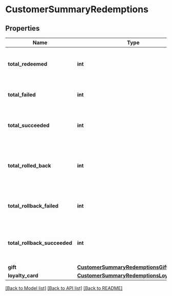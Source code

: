 # CustomerSummaryRedemptions


## Properties
Name | Type | Description | Notes
------------ | ------------- | ------------- | -------------
**total_redeemed** | **int** | Total number of redemptions made by the customer. | 
**total_failed** | **int** | Total number of redemptions that failed. | 
**total_succeeded** | **int** | Total number of redemptions that succeeded. | 
**total_rolled_back** | **int** | Total number of redemptions that were rolled back for the customer. | 
**total_rollback_failed** | **int** | Total number of redemption rollbacks that failed. | 
**total_rollback_succeeded** | **int** | Total number of redemption rollbacks that succeeded. | 
**gift** | [**CustomerSummaryRedemptionsGift**](CustomerSummaryRedemptionsGift.md) |  | 
**loyalty_card** | [**CustomerSummaryRedemptionsLoyaltyCard**](CustomerSummaryRedemptionsLoyaltyCard.md) |  | 

[[Back to Model list]](../README.md#documentation-for-models) [[Back to API list]](../README.md#documentation-for-api-endpoints) [[Back to README]](../README.md)


